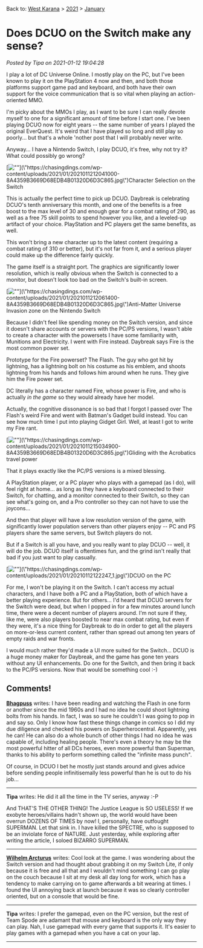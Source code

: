 Back to: [West Karana](/posts/westkarana.md) > [2021](/posts/2021/westkarana.md) > [January](./westkarana.md)
# Does DCUO on the Switch make any sense?

*Posted by Tipa on 2021-01-12 19:04:28*


I play a lot of DC Universe Online. I mostly play on the PC, but I've been known to play it on the PlayStation 4 now and then, and both those platforms support game pad and keyboard, and both have their own support for the voice communication that is so vital when playing an action-oriented MMO.



I'm picky about the MMOs I play, as I want to be sure I can really devote myself to one for a significant amount of time before I start one. I've been playing DCUO now for eight years -- the same number of years I played the original EverQuest. It's weird that I have played so long and still play so poorly... but that's a whole 'nother post that I will probably never write.



Anyway... I have a Nintendo Switch, I play DCUO, it's free, why not try it? What could possibly go wrong?



[![\"\"](\"https://chasingdings.com/wp-content/uploads/2021/01/2021011212041000-8A4359B3669D68EDB4B01320D6D3C865-1024x576.jpg\")](\"https://chasingdings.com/wp-content/uploads/2021/01/2021011212041000-8A4359B3669D68EDB4B01320D6D3C865.jpg\")Character Selection on the Switch

This is actually the perfect time to pick up DCUO. Daybreak is celebrating DCUO's tenth anniversary this month, and one of the benefits is a free boost to the max level of 30 and enough gear for a combat rating of 290, as well as a free 75 skill points to spend however you like, and a leveled-up artifact of your choice. PlayStation and PC players get the same benefits, as well.



This won't bring a new character up to the latest content (requiring a combat rating of 310 or better), but it's not far from it, and a serious player could make up the difference fairly quickly.



The game itself is a straight port. The graphics are significantly lower resolution, which is really obvious when the Switch is connected to a monitor, but doesn't look too bad on the Switch's built-in screen.



[![\"\"](\"https://chasingdings.com/wp-content/uploads/2021/01/2021011212061400-8A4359B3669D68EDB4B01320D6D3C865-1024x576.jpg\")](\"https://chasingdings.com/wp-content/uploads/2021/01/2021011212061400-8A4359B3669D68EDB4B01320D6D3C865.jpg\")Anti-Matter Universe Invasion zone on the Nintendo Switch

Because I didn't feel like spending money on the Switch version, and since it doesn't share accounts or servers with the PC/PS versions, I wasn't able to create a character with the powersets I have some familiarity with, Munitions and Electricity. I went with Fire instead. Daybreak says Fire is the most common power set.



Prototype for the Fire powerset? The Flash. The guy who got hit by lightning, has a lightning bolt on his costume as his emblem, and shoots lightning from his hands and follows him around when he runs. They give him the Fire power set.



DC literally has a character named Fire, whose power is Fire, and who is actually *in the game* so they would already have her model.



Actually, the cognitive dissonance is so bad that I forgot I passed over The Flash's weird Fire and went with Batman's Gadget build instead. You can see how much time I put into playing Gidget Girl. Well, at least I got to write my Fire rant.



[![\"\"](\"https://chasingdings.com/wp-content/uploads/2021/01/2021011215034900-8A4359B3669D68EDB4B01320D6D3C865-1024x576.jpg\")](\"https://chasingdings.com/wp-content/uploads/2021/01/2021011215034900-8A4359B3669D68EDB4B01320D6D3C865.jpg\")Gliding with the Acrobatics travel power

That it plays exactly like the PC/PS versions is a mixed blessing.



A PlayStation player, or a PC player who plays with a gamepad (as I do), will feel right at home... as long as they have a keyboard connected to their Switch, for chatting, and a monitor connected to their Switch, so they can see what's going on, and a Pro controller so they can not have to use the joycons...



And then that player will have a low resolution version of the game, with significantly lower population servers than other players enjoy -- PC and PS players share the same servers, but Switch players do not.



But if a Switch is all you have, and you really want to play DCUO -- well, it will do the job. DCUO itself is oftentimes fun, and the grind isn't really that bad if you just want to play casually.



[![\"\"](\"https://chasingdings.com/wp-content/uploads/2021/01/20210112122247_1-1024x576.jpg\")](\"https://chasingdings.com/wp-content/uploads/2021/01/20210112122247_1.jpg\")DCUO on the PC

For me, I won't be playing it on the Switch. I can't access my actual characters, and I have both a PC and a PlayStation, both of which have a better playing experience. But for others... I'd heard that DCUO servers for the Switch were dead, but when I popped in for a few minutes around lunch time, there were a decent number of players around. I'm not sure if they, like me, were also players boosted to near max combat rating, but even if they were, it's a nice thing for Daybreak to do in order to get all the players on more-or-less current content, rather than spread out among ten years of empty raids and war fronts.



I would much rather they'd made a UI more suited for the Switch... DCUO is a huge money maker for Daybreak, and the game has gone ten years without any UI enhancements. Do one for the Switch, and then bring it back to the PC/PS versions. Now that would be something cool :-)





## Comments!

**[Bhagpuss](http://bhagpuss.blogspot.com)** writes: I have been reading and watching the Flash in one form or another since the mid 1960s and I had no idea he could shoot lightning bolts from his hands. In fact, I was so sure he couldn't I was going to pop in and say so. Only I know how fast these things change in comics so I did my due diligence and checked his powers on Superherocentral. Apparently, yes he can! He can also do a whole bunch of other things I had no idea he was capable of, including healing people. There's even a theory he may be the most powerful hitter of all DCs heroes, even more powerful than Superman, thanks to his ability to perform something called the \"infinite mass punch\".

Of course, in DCUO I bet he mostly just stands around and gives advice before sending people infinitisemally less powerful than he is out to do his job...

---

**Tipa** writes: He did it all the time in the TV series, anyway :-P

And THAT'S THE OTHER THING! The Justice League is SO USELESS! If we exobyte heroes/villains hadn't shown up, the world would have been overrun DOZENS OF TIMES by now! I, personally, have outfought SUPERMAN. Let that sink in. I have killed the SPECTRE, who is supposed to be an inviolate force of NATURE. Just yesterday, while exploring after writing the article, I soloed BIZARRO SUPERMAN.

---

**[Wilhelm Arcturus](https://tagn.wordpress.com/)** writes: Cool look at the game. I was wondering about the Switch version and had thought about grabbing it on my Switch Lite, if only because it is free and all that and I wouldn't mind something I can go play on the couch because I sit at my desk all day long for work, which has a tendency to make carrying on to game afterwards a bit wearing at times. I found the UI annoying back at launch because it was so clearly controller oriented, but on a console that would be fine.

---

**Tipa** writes: I prefer the gamepad, even on the PC version, but the rest of Team Spode are adamant that mouse and keyboard is the only way they can play. Nah, I use gamepad with every game that supports it. It's easier to play games with a gamepad when you have a cat on your lap.

---

